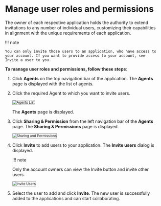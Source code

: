 # Manage user roles and permissions

The owner of each respective application holds the authority to extend invitations to any number of individual users, customizing their capabilities in alignment with the unique requirements of each application.

!!! note

    You can only invite those users to an application, who have access to your account. If you want to provide access to your account, see Invite a user to you.


**To manage user roles and permissions, follow these steps**:


1. Click **Agents** on the top navigation bar of the application. The **Agents** page is displayed with the list of agents.
2. Click the required Agent to which you want to invite users.

    <img src="../images/agents-list.png" alt="Agents List" title="Agents List" style="border: 1px solid gray; zoom:80%;">

    The **Agents** page is displayed.

1. Click **Sharing & Permission** from the left navigation bar of the **Agents** page. The **Sharing & Permissions** page is displayed.

    <img src="../images/sharing-and-permissions.png" alt="Sharing and Permissions" title="Sharing and Permissions" style="border: 1px solid gray; zoom:80%;">

1. Click **Invite** to add users to your application. The **Invite users** dialog is displayed.

    !!! note

    Only the account owners can view the Invite button and invite other users.
    
    <img src="../images/invite-users.png" alt="Invite Users" title="Invite Users" style="border: 1px solid gray; zoom:80%;">

1. Select the user to add and click **Invite**. The new user is successfully added to the applications and can start collaborating.